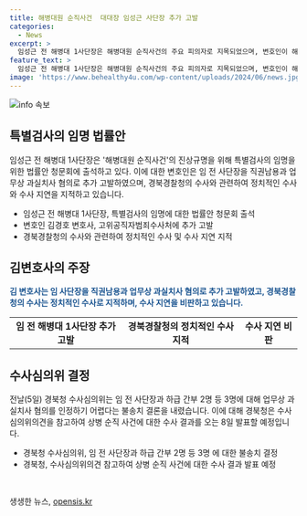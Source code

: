 ```yaml
---
title: 해병대원 순직사건  대대장 임성근 사단장 추가 고발
categories:
  - News
excerpt: >
  임성근 전 해병대 1사단장은 해병대원 순직사건의 주요 피의자로 지목되었으며, 변호인이 해당 사단장을 직권남용과 업무상 과실치사 혐의로 추가 고발했다. 변호인은 경북경찰청의 수사를 정치적이고 지연된 것으로 지적하며, 이에 대해 고발 사항을 공수처에 이송하는 등의 조치를 요구했다. 전날 경북청 수사심의위원회는 해당 사단장과 다른 간부들에 대한 업무상 과실치사 혐의를 부인하는 결론을 내렸고, 수사 결과는 오는 8일 발표될 예정이다.
feature_text: >
  임성근 전 해병대 1사단장은 해병대원 순직사건의 주요 피의자로 지목되었으며, 변호인이 해당 사단장을 직권남용과 업무상 과실치사 혐의로 추가 고발했다. 변호인은 경북경찰청의 수사를 정치적이고 지연된 것으로 지적하며, 이에 대해 고발 사항을 공수처에 이송하는 등의 조치를 요구했다. 전날 경북청 수사심의위원회는 해당 사단장과 다른 간부들에 대한 업무상 과실치사 혐의를 부인하는 결론을 내렸고, 수사 결과는 오는 8일 발표될 예정이다.
image: 'https://www.behealthy4u.com/wp-content/uploads/2024/06/news.jpg'
---
```


<p><img src="https://www.behealthy4u.com/wp-content/uploads/2024/06/news.jpg" alt="info 속보" /></p>

<h2 data-ke-size="size26">특별검사의 임명 법률안</h2>

<p data-ke-size="size16">임성근 전 해병대 1사단장은 '해병대원 순직사건'의 진상규명을 위해 특별검사의 임명을 위한 법률안 청문회에 출석하고 있다. 이에 대한 변호인은 임 전 사단장을 직권남용과 업무상 과실치사 혐의로 추가 고발하였으며, 경북경찰청의 수사와 관련하여 정치적인 수사와 수사 지연을 지적하고 있습니다.</p>

<ul>
  <li>임성근 전 해병대 1사단장, 특별검사의 임명에 대한 법률안 청문회 출석</li>
  <li>변호인 김경호 변호사, 고위공직자범죄수사처에 추가 고발</li>
  <li>경북경찰청의 수사와 관련하여 정치적인 수사 및 수사 지연 지적</li>
</ul>

<h2 data-ke-size="size26">김변호사의 주장</h2>

<p data-ke-size="size16"><b><span style="color: #1a5490;">김 변호사는 임 사단장을 직권남용과 업무상 과실치사 혐의로 추가 고발하였고, 경북경찰청의 수사는 정치적인 수사로 지적하며, 수사 지연을 비판하고 있습니다.</span></b></p>

<table>
  <tr>
    <td style="text-align: center; height: 17px;"><b>임 전 해병대 1사단장 추가 고발</b></td>
    <td style="text-align: center; height: 17px;"><b>경북경찰청의 정치적인 수사 지적</b></td>
    <td style="text-align: center; height: 17px;"><b>수사 지연 비판</b></td>
  </tr>
</table>

<h2 data-ke-size="size26">수사심의위 결정</h2>

<p data-ke-size="size16">전날(5일) 경북청 수사심의위는 임 전 사단장과 하급 간부 2명 등 3명에 대해 업무상 과실치사 혐의를 인정하기 어렵다는 불송치 결론을 내렸습니다. 이에 대해 경북청은 수사심의위의견을 참고하여 상병 순직 사건에 대한 수사 결과를 오는 8일 발표할 예정입니다.</p>

<ul>
  <li>경북청 수사심의위, 임 전 사단장과 하급 간부 2명 등 3명 에 대한 불송치 결정</li>
  <li>경북청, 수사심의위의견 참고하여 상병 순직 사건에 대한 수사 결과 발표 예정</li>
</ul>

<p data-ke-size="size16">&nbsp;</p>
생생한 뉴스, <a href="https://opensis.kr" rel="dofollow">opensis.kr</a>


